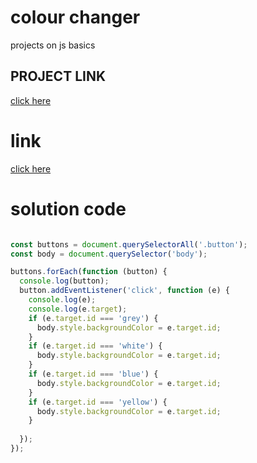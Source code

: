 # colour changer 
projects on js basics

## PROJECT LINK
[click here](https://stackblitz.com/edit/stackblitz-starters-mlsobw5c?file=index.html)

# link 
[click here](https://stackblitzstartersmlsobw5c-1sss-dku6uoxj--8080--96435430.local-credentialless.webcontainer.io)

# solution code

```javascript

const buttons = document.querySelectorAll('.button');
const body = document.querySelector('body');

buttons.forEach(function (button) {
  console.log(button);
  button.addEventListener('click', function (e) {
    console.log(e);
    console.log(e.target);
    if (e.target.id === 'grey') {
      body.style.backgroundColor = e.target.id;
    }
    if (e.target.id === 'white') {
      body.style.backgroundColor = e.target.id;
    }
    if (e.target.id === 'blue') {
      body.style.backgroundColor = e.target.id;
    }
    if (e.target.id === 'yellow') {
      body.style.backgroundColor = e.target.id;
    }
    
  });
});



```
